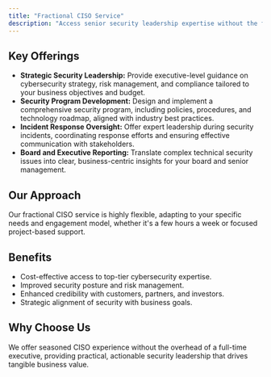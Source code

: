 ```yaml
---
title: "Fractional CISO Service"
description: "Access senior security leadership expertise without the full-time executive cost."
---
```


## Key Offerings

*   **Strategic Security Leadership:** Provide executive-level guidance on cybersecurity strategy, risk management, and compliance tailored to your business objectives and budget.
*   **Security Program Development:** Design and implement a comprehensive security program, including policies, procedures, and technology roadmap, aligned with industry best practices.
*   **Incident Response Oversight:** Offer expert leadership during security incidents, coordinating response efforts and ensuring effective communication with stakeholders.
*   **Board and Executive Reporting:** Translate complex technical security issues into clear, business-centric insights for your board and senior management.

## Our Approach
Our fractional CISO service is highly flexible, adapting to your specific needs and engagement model, whether it's a few hours a week or focused project-based support.

## Benefits
*   Cost-effective access to top-tier cybersecurity expertise.
*   Improved security posture and risk management.
*   Enhanced credibility with customers, partners, and investors.
*   Strategic alignment of security with business goals.

## Why Choose Us
We offer seasoned CISO experience without the overhead of a full-time executive, providing practical, actionable security leadership that drives tangible business value.